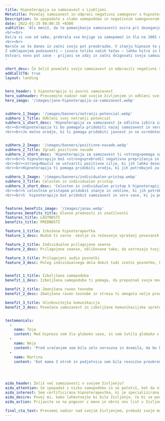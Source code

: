 ```yaml
---
title: Hipnoterapija za samozavest v Ljubljani
Metatitle: Povečaj samozavest in odpravi negativni samogovor s hipnoterapijo.
Description: Se spopadate s slabo samopodobo in negativnim samogovorom? Te daje pomanjkanje motivacije ali osredotočenosti? Jana Bergant ti lahko premagati te težave s hipnoterapijo
date: 2022-01-25 08:00:35 +0300
subtitle: 'Ali meniš, da te pomanjkanje samozavesti ovira pri doseganju želenega uspeha?
<br><br>
Dal/a si vse od sebe, prebrala vse knjige za samopomoč in šla na 1001 delavnico, da bi si pomagala. Toda kljub trudi nobena od teh metod ni bila uspešna pri tem da bi se počutil/a bolj samozavestn/a.
<br><br>
Naroče se še danes in začni svojo pot preobrazbe. V stanju hipnoze te popeljem na notranje raziskovanje, da skupaj ugotoviva, kaj te ovira pri doseganju ciljev. 
Z odklepanjem podzavesti – izvora toliko naših težav – lahko hitro in brez truda razvijemo trajne spremembe.
Ustvari novo pot zase - prijavi se zdaj in začni dvigovati svojo samozavest in samospoštovanje!
'

short_desc: Če želiš povečati svojo samozavest in odpraviti negativni samogovor, je hipnoterapija pri Jani Bergant idealna rešitev za tebe.
addCallCTA: true
layout: landing


hero_header: S hipnoterapijo si povrni samozavest
hero_subheader: Prevzemite nadzor nad svojim življenjem in odkleni svoj notranji potencial s hipnoterapijo za samozavest
hero_image: '/images/jana-hipnoterapija-za-samozavest.webp' 


subhero_1_Image: '/images/banners/notranji-potencial.webp' 
subhero_1_Title: Odkleni svoj notranji potencial
subhero_1_short_desc: 'Hipnoterapija za samozavest je odlična izbira za tiste, ki želijo ponovno prevzeti nadzor nad svojim življenjem in odkleniti svoj notranji potencial.  
<br><br>Hipnoterapija ti bo pomagala pridobiti nazaj samozavest in vero vase, saj <strong>odpravi globje vzroke, miselne napake ter te nauči učinkovitejših čustvenih odzivov</strong>. 
<br><br>Je močno orodje, ki ti pomaga pridobiti jasnost in se osredotočiti na stvari, ki so najpomembnejše.'


subhero_2_Image: '/images/banners/pozitivne-navade.webp' 
subhero_2_Title: Zgradi pozitivne navade
subhero_2_short_desc: 'Hipnoterapija za samozavest ti <strong>pomaga zgraditi pozitivne navade</strong> in vedenje, ki ti pomagajo pri dolgoročnih spremembah v vašem življenju. 
<br><br>S hipnoterapijo boš <strong>prebrodil negativna prepričanja in negativen samogovor</strong>. 
<br><br><strong>Naučiš se ustvariti pozitivne cilje, ki jih lahko dosežeš.</strong>
<br><br>Hipnoterapija ti pomaga pridobiti orodja, ki jih potrebuješ za doseganje svojih ciljev in doseganje želene ravni samozavesti.'

subhero_3_Image: '/images/banners/individualen-pristop.webp' 
subhero_3_Title: Celosten in individualen pristop
subhero_3_short_desc: 'Celosten in individualen pristop k hipnoterapiji za samozavest se osredotoča na tvoj um, telo in duha. <br><br><strong>Vsaka seansa je prilagojena posamezniku glede na njegove izzive in želje</strong>. 
<br><br>S celostnim pristopom pridobiš znanje in veščine, ki jih potrebujete za dolgotrajne spremembe v svojem življenju. 
<br><br>S  hipnoterapijo boš pridobiš samozavest in vero vase, ki ju potrebuješ za življenje, kakršnega si želiš. Ko sam sebega vidiš in dojemaš drugače, in znaš prepoznati svoje moči, <strong>postanejo spremembe dolgotrajne</strong>.'


features_benefits_image: '/images/janax.webp'
features_benefits_title: Glavne prednosti in značilnosti
features_title: LASTNOSTI
benefits_title: PREDNOSTI

feature_1_title: Izkušena hipnoterapevtka
feature_1_desc: Nudim ti varno  okolje za reševanje vprašanj povezanih s samozavestjo in negativnim samogovorom.

feature_2_title: Individualne prilagojene seanse
feature_2_desc: Prilagojene seanse, oblikovane tako, da ustrezajo tvojim osebnim, specifičnim težavam in potrebam. 

feature_3_title: Prilagojeni audio posnetki 
feature_3_desc: Poleg individualnega dela dobiš tudi zvočni posnetke, ki so prilagojeni in posneti po tvojih osebnih željah in jih lahko poslušaš kadar koli in kjer koli.


benefit_1_title: Izboljšana samopodoba
benefit_1_desc: Izboljšana samopodoba ti pomaga, da prepoznaš svoje moči in sposobnosti. Hkrati pa vodi k večji motivaciji in ambicioznosti pri doseganju poklicnih in osebnih ciljev.

benefit_2_title: Zmanjšana raven tesnobe
benefit_2_desc: Zmanjšana raven tesnobe in stresa ti omogoča večjo produktivnost in boljšo osredotočenost na naloge in manjšo izgubo energije, ki ti uhaja s vrtenjem v strahovih.

benefit_3_title: Učinkovitejša komunikacija
benefit_3_desc: Povečana samozavest in izboljšane komunikacijske spretnosti, ki omogočajo boljše odnose z drugimi ljudmi in samim sabo.


testemonials: 
  -  
    name: Teja
    content: Med hipnozo sem šla globoko vase, in sem čutila globoko v sebi… čutila sem, kako si me vodila, da sem si živo predstavljala, da sem videla to novo podobo… kako je dobivala barve… obliko…kako je nastala ta moja chearleaderka…in se vgradila vame…. Da jo imam zdaj v sebi… da mi je v pomoč…da bo vedno z menoj. In od takrat naprej, avtomatsko pride ta podoba. Šla sem v stik sama s sabo, našla kar me muči in skozi vprašanja, ki si mi jih postavljala, se je zgradila chearleaderka, ki je prevzela mojo tremo
  -  
    name: Neja
    content: 'Pred srečanjem sem bila zelo nervozna in dvomila, da bo hipnoza delovala zame. Jana je poskrbela, da sem se počutila zelo udobno in varno. Sprva sem bila zelo skeptična, vendar sem se že po eni sami seansi počutim veliko bolj samozavestno. Redno poslušam hipnotični posnetek in čutim kako samozavest vsak dan bolj in bolj raste v meni!'
  -  
    name: Martina
    content: 'Kot mama 3 otrok in podjetnica sem bila resnično preobremenjena. Tako sem bila vpeta v dnevne obveznosti, da sploh čutila nisem, da sem tik pred zlomom. Na seansi sem se tako zelo sprostila, da se je od tam naprej samo še zložilo kot domine. Končno lahko rečem ne strankam, poskrbim zase in to popolnoma brez slabe vesti. Resnično, resnično hvala za to!'




aida_header: Želiš več samozavesti v svojem življenju?
aida_attention: Se spopadaš z nizko samopodobo in se počutiš, kot da nikoli ne narediš nič dovolj dobro?
aida_interest: Sem certificirana hipnoterapevtka, ki je specializirana za pomoč pri izboljšanju samopodobe, samozavesti in samospoštovanja. Uporabljam moč hipnoze, da svojim strankam pomagam razjasniti svoje cilje, prebiti omejujoča prepričanja in ustvariti pozitivne spremembe v svojem življenju. Skupaj razoroživa vsa negativne miselne vzorce, ki te omejujejo.
aida_desire: Povej mi, kako lahkotnejše bi bilo življenje, če bi se počutil/a varno v svoji koži in bi zaupal/a, da imaš vse, kar potrebuješ za uspeh. Z mojo pomočjo in pomočjo hipnoterapije te želje končno postanejo resničnost!
aida_action: Prijavite se na pogovor z mano in obrni nov list v življenju še danes.

final_cta_text: Prevzemi nadzor nad svojim življenjem, prebudi svoje moči in izboljšaj samobodobo s hipnoterapijo - bodite samozavestna že zdaj!
---
```

